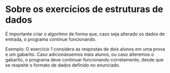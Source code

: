# Sobre os exercícios de estruturas de dados

É importante criar o algoritmo de forma que, caso seja alterado os dados de entrada, o programa continue funcionando.

Exemplo: O exercício 1 considera as respostas de dois alunos em uma prova e um gabarito. Caso adicionássemos mais alunos, ou caso alteremos o gabarito, o programa deve continuar funcionando corretamente, desde que se respeite o formato de dados definido no enunciado.